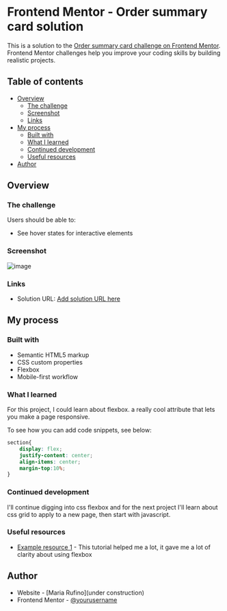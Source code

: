 # Frontend Mentor - Order summary card solution

This is a solution to the [Order summary card challenge on Frontend Mentor](https://www.frontendmentor.io/challenges/order-summary-component-QlPmajDUj). Frontend Mentor challenges help you improve your coding skills by building realistic projects. 

## Table of contents

- [Overview](#overview)
  - [The challenge](#the-challenge)
  - [Screenshot](#screenshot)
  - [Links](#links)
- [My process](#my-process)
  - [Built with](#built-with)
  - [What I learned](#what-i-learned)
  - [Continued development](#continued-development)
  - [Useful resources](#useful-resources)
- [Author](#author)


## Overview

### The challenge

Users should be able to:

- See hover states for interactive elements

### Screenshot

![image](https://user-images.githubusercontent.com/44931237/137228764-dbca1cec-4121-4410-8ebf-926500ccd519.png)



### Links

- Solution URL: [Add solution URL here](https://mariacode26.github.io/mrprojectcomponent/)

## My process

### Built with

- Semantic HTML5 markup
- CSS custom properties
- Flexbox
- Mobile-first workflow



### What I learned

For this project, I could learn about flexbox. a really cool attribute that lets you make a page responsive. 

To see how you can add code snippets, see below:

```css
section{
    display: flex;
    justify-content: center;
    align-items: center;
    margin-top:10%;  
}
```


### Continued development

I'll continue digging into css flexbox and for the next project I'll learn about css grid to apply to a new page, then start with javascript.


### Useful resources

- [Example resource 1](https://www.youtube.com/watch?v=d-fUTdDgHt8&t=916s) - This tutorial helped me a lot, it gave me a lot of clarity about using flexbox




## Author

- Website - [Maria Rufino](under construction)
- Frontend Mentor - [@yourusername](https://www.frontendmentor.io/profile/yourusername)


